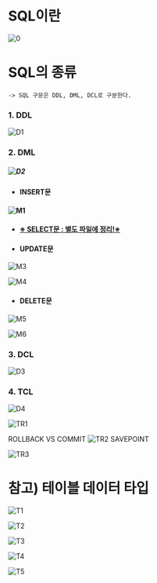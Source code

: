 # **SQL이란**
![0](https://user-images.githubusercontent.com/69749222/132727756-4e4e14f4-ec0f-478e-a2d1-3ea7e4d7007c.PNG)

# SQL의 종류

```
-> SQL 구문은 DDL, DML, DCL로 구분한다.
```

### **1. DDL**
![D1](https://user-images.githubusercontent.com/69749222/132727768-36fb2eab-2995-4913-807f-e410d56d033c.PNG)

### **2. DML**

##### ![D2](https://user-images.githubusercontent.com/69749222/132727787-cf59d847-3db1-4598-9e37-cf6ede822202.PNG)

- #### INSERT문

#### **![M1](https://user-images.githubusercontent.com/69749222/132727827-c0d54c74-848c-4ca5-8b64-0670266e8e12.PNG)**

- #### <u>**※ SELECT문** : 별도 파일에 정리!※</u>

- #### UPDATE문

![M3](https://user-images.githubusercontent.com/69749222/132727906-6772d708-2666-4590-a1ae-1c682b2677df.PNG)

![M4](https://user-images.githubusercontent.com/69749222/132727916-244cf5dc-4565-46bd-b7a9-813a3b2419fb.PNG)

- #### DELETE문

![M5](https://user-images.githubusercontent.com/69749222/132727934-3ba1dc8e-ce39-407c-8b05-4cc1e737aaf0.PNG)

![M6](https://user-images.githubusercontent.com/69749222/132727961-a179b6a2-421c-441a-9f40-6effbc7dd502.PNG)

### **3. DCL**

![D3](https://user-images.githubusercontent.com/69749222/132727998-b0c2086a-e848-4cd1-ace9-d52633eeeea4.PNG)

### **4. TCL**

![D4](https://user-images.githubusercontent.com/69749222/132728021-7d161eef-dfbb-4e20-ac3f-ccd22fe064a3.PNG)

![TR1](https://user-images.githubusercontent.com/69749222/132728047-9d6a9484-6a9d-4575-bc37-a7408e6df11c.PNG)

ROLLBACK VS COMMIT
![TR2](https://user-images.githubusercontent.com/69749222/132728059-40a595ad-7a29-48e6-923f-e92efdbd493b.PNG)
SAVEPOINT

![TR3](https://user-images.githubusercontent.com/69749222/132728080-ca6c7dde-bfd9-4702-af5f-24410431b928.PNG)



# 참고) 테이블 데이터 타입

![T1](https://user-images.githubusercontent.com/69749222/132728122-fb1955fa-24d2-4606-ac0d-5d64f2593c03.PNG)

![T2](https://user-images.githubusercontent.com/69749222/132728138-d6b8f3e3-f385-4eea-b712-aeb673203d9b.PNG)

![T3](https://user-images.githubusercontent.com/69749222/132728146-7fae15f7-828e-4a69-be58-d98f4c1511ce.PNG)

![T4](https://user-images.githubusercontent.com/69749222/132728160-0119b181-cae9-4935-90e4-3c370937539a.PNG)

![T5](https://user-images.githubusercontent.com/69749222/132728169-4cf83432-d2db-4b7a-8093-75a12aa8782a.PNG)

